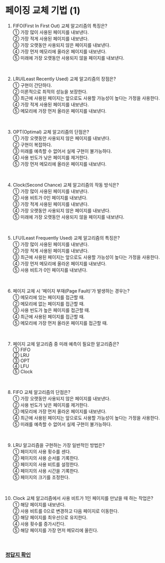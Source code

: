 # 페이징 교체 기법 (1)

1. FIFO(First In First Out) 교체 알고리즘의 특징은? <br/>
①	가장 많이 사용된 페이지를 내보낸다. <br/>
②	가장 적게 사용된 페이지를 내보낸다. <br/>
③	가장 오랫동안 사용되지 않은 페이지를 내보낸다. <br/>
④	가장 먼저 메모리에 올라온 페이지를 내보낸다. <br/>
⑤	미래에 가장 오랫동안 사용되지 않을 페이지를 내보낸다. <br/>
<br/>

2.	LRU(Least Recently Used) 교체 알고리즘의 장점은? <br/>
①	구현이 간단하다. <br/>
②	이론적으로 최적의 성능을 보장한다. <br/>
③	최근에 사용된 페이지는 앞으로도 사용할 가능성이 높다는 가정을 사용한다. <br/>
④	가장 적게 사용된 페이지를 내보낸다. <br/>
⑤	메모리에 가장 먼저 올라온 페이지를 내보낸다. <br/>
<br/>

3.	OPT(Optimal) 교체 알고리즘의 단점은? <br/>
①	가장 오랫동안 사용되지 않은 페이지를 내보낸다. <br/>
②	구현이 복잡하다. <br/>
③	미래를 예측할 수 없어서 실제 구현이 불가능하다. <br/>
④	사용 빈도가 낮은 페이지를 제거한다. <br/>
⑤	가장 먼저 메모리에 올라온 페이지를 내보낸다. <br/>
<br/>

4.	Clock(Second Chance) 교체 알고리즘의 작동 방식은? <br/>
①	가장 많이 사용된 페이지를 내보낸다. <br/>
②	사용 비트가 0인 페이지를 내보낸다. <br/>
③	가장 적게 사용된 페이지를 내보낸다.<br/>
④	가장 오랫동안 사용되지 않은 페이지를 내보낸다.<br/>
⑤	미래에 가장 오랫동안 사용되지 않을 페이지를 내보낸다.<br/>
<br/>

5.	LFU(Least Frequently Used) 교체 알고리즘의 특징은? <br/>
①	가장 많이 사용된 페이지를 내보낸다.<br/>
②	가장 적게 사용된 페이지를 내보낸다.<br/>
③	최근에 사용된 페이지는 앞으로도 사용할 가능성이 높다는 가정을 사용한다.<br/>
④	가장 먼저 메모리에 올라온 페이지를 내보낸다.<br/>
⑤	사용 비트가 0인 페이지를 내보낸다.<br/>
<br/>

6.	페이지 교체 시 '페이지 부재(Page Fault)'가 발생하는 경우는? <br/>
①	메모리에 있는 페이지를 접근할 때.<br/>
②	메모리에 없는 페이지를 접근할 때.<br/>
③	사용 빈도가 높은 페이지를 접근할 때.<br/>
④	최근에 사용된 페이지를 접근할 때.<br/>
⑤	메모리에 가장 먼저 올라온 페이지를 접근할 때.<br/>
<br/>

7.	페이지 교체 알고리즘 중 미래 예측이 필요한 알고리즘은? <br/>
①	FIFO<br/>
②	LRU<br/>
③	OPT<br/>
④	LFU<br/>
⑤	Clock<br/>
<br/>

8.	FIFO 교체 알고리즘의 단점은? <br/>
①	가장 오랫동안 사용되지 않은 페이지를 내보낸다.<br/>
②	사용 빈도가 낮은 페이지를 제거한다.<br/>
③	메모리에 가장 먼저 올라온 페이지를 내보낸다.<br/>
④	최근에 사용된 페이지는 앞으로도 사용할 가능성이 높다는 가정을 사용한다.<br/>
⑤	미래를 예측할 수 없어서 실제 구현이 불가능하다.<br/>
<br/>

9.	LRU 알고리즘을 구현하는 가장 일반적인 방법은? <br/>
①	페이지의 사용 횟수를 센다.<br/>
②	페이지의 사용 순서를 기록한다.<br/>
③	페이지의 사용 비트를 설정한다.<br/>
④	페이지의 사용 시간을 기록한다.<br/>
⑤	페이지의 크기를 조정한다.<br/>
<br/>

10.	Clock 교체 알고리즘에서 사용 비트가 1인 페이지를 만났을 때 하는 작업은? <br/>
①	해당 페이지를 내보낸다.<br/>
②	사용 비트를 0으로 변경하고 다음 페이지로 이동한다.<br/>
③	해당 페이지를 최우선으로 유지한다.<br/>
④	사용 횟수를 증가시킨다.<br/>
⑤	해당 페이지를 가장 먼저 메모리에 올린다.<br/>
<br/>

### [정답지 확인](https://github.com/0isohee/CS/blob/main/Problems/Ans/Paging_1_ans.md)
